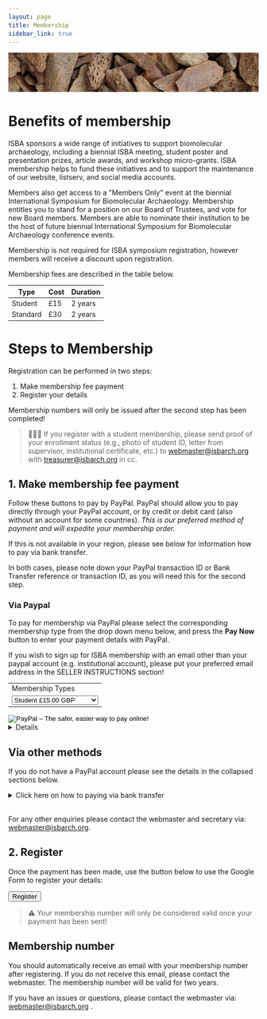 ```yaml
---
layout: page
title: Membership
sidebar_link: true
---
```


![Faunal_bone](/assets/images/banners/faunal_bone.png)

# Benefits of membership

ISBA sponsors a wide range of initiatives to support biomolecular archaeology, including a biennial ISBA meeting, student poster and presentation prizes, article awards, and workshop micro-grants. ISBA membership helps to fund these initiatives and to support the maintenance of our website, listserv, and social media accounts.

Members also get access to a "Members Only" event at the biennial International Symposium for Biomolecular Archaeology. Membership entitles you to stand for a position on our Board of Trustees, and vote for new Board members. Members are able to nominate their institution to be the host of future biennial International Symposium for Biomolecular Archaeology conference events.

Membership is not required for ISBA symposium registration, however members will receive a discount upon registration.

Membership fees are described in the table below.

| Type     | Cost | Duration |
| -------- | ---- | -------- |
| Student  | £15  | 2 years  |
| Standard | £30  | 2 years  |

# Steps to Membership

Registration can be performed in two steps:

1. Make membership fee payment
2. Register your details

Membership numbers will only be issued after the second step has been completed!

> 👩🏿‍🎓 If you register with a student membership, please send proof of your enrollment status (e.g., photo of student ID, letter from supervisor, institutional certificate, etc.) to [webmaster@isbarch.org](mailto:webmaster@isbarch.org) with [treasurer@isbarch.org](mailto:treasurer@isbarch.org) in cc.

## 1. Make membership fee payment

Follow these buttons to pay by PayPal. PayPal should allow you to pay directly through your PayPal account, or by credit or debit card (also without an account for some countries). <i>This is our preferred method of payment and will expedite your membership order.</i>

If this is not available in your region, please see below for information how to pay via bank transfer.

In both cases, please note down your PayPal transaction ID or Bank Transfer reference or transaction ID, as you will need this for the second step.

### Via Paypal

To pay for membership via PayPal please select the corresponding membership type from the drop down menu below, and press the **Pay Now** button to enter your payment details with PayPal.

If you wish to sign up for ISBA membership with an email other than your paypal account (e.g. institutional account), please put your preferred email address in the SELLER INSTRUCTIONS section!

<form action="https://www.paypal.com/cgi-bin/webscr" method="post" target="_top">
<input type="hidden" name="cmd" value="_s-xclick">
<input type="hidden" name="hosted_button_id" value="K68R8DFG9JF7G">
<table>
<tr><td><input type="hidden" name="on0" value="Membership Types">Membership Types</td></tr><tr><td><select name="os0">
<option value="Student">Student £15.00 GBP</option>
<option value="Non-Student">Non-Student £30.00 GBP</option>
</select> </td></tr>
</table>
<input type="hidden" name="currency_code" value="GBP">
<input type="image" src="https://www.paypalobjects.com/en_US/GB/i/btn/btn_buynowCC_LG.gif" border="0" name="submit" alt="PayPal – The safer, easier way to pay online!">
<img alt="" border="0" src="https://www.paypalobjects.com/en_GB/i/scr/pixel.gif" width="1" height="1">
</form>

<details>
<div style="border-style: none none none solid;border-left-color:#4895ef;border-left-width=10px;padding:20px">
	<summary>Click here on how to pay via PayPal without PayPal account!</summary>
<p>Some countries allow you to pay without a PayPal account.</p>
<p>If so, after pressing the 'Buy now' button above, you should see a menu like this</p>
<img src="/assets/images/membership/payal-uk_de-page.png" style="display: block;margin-left: auto;margin-right: auto;width: 50%;">
<p>Here you can simply press the 'pay with credit or debit card' or 'continue without a guest account' button.</p>
<p>If you <b>do not</b> see such a button, we are currently working on other options for paying for membership. Please watch the ISBA social media/mailing list for updates.</p>
</div>
</details>

## Via other methods

If you do not have a PayPal account please see the details in the collapsed sections below.

<details>
	<summary>Click here on how to paying via bank transfer</summary>
<div style="border-style: none none none solid;border-left-color:#4895ef;border-left-width=10px;padding:20px">
<p>If paying via PayPal (with or without an PayPal account) is not available in your region, please pay your membership fee by International Bank Transfer to the ISBA Treasurer.</p>
<p>Please note, International Bank Transfer will take up to 5 working days.</p>
<ul>
<li><b>Name (Beneficiary)</b>: Elizabeth Briggs</li>
<li><b>IBAN</b>: GB76 REVO 0099 7011 6694 57</li>
<li><b>BIC</b>: REVOGB21</li>
<li><b>Receiving Bank Details</b>: Revolut Ltd, 7 Westferry Circus, Canary Wharf, London, England, E14 4HD</li>
</ul>
<p>If your bank requires 'Correspondent Bank Details' please use the following codes based on your region:</p>
<ul>
<li><b>For AUD, NZD, USD, GBP</b> 1) Bank: JPMORGAN 2) BIC: CHASGB2L</li>
<li><b>For EUR </b> 1) Bank: JPMORGAN_DE 2) BIC: CHASDEFXXXX</li>
<li><b>For all other source currencies</b> - 1) Bank: Barclays 2) BIC: BARCGB22</li>
</ul>
</div>
</details>

<br>

For any other enquiries please contact the webmaster and secretary via: [webmaster@isbarch.org](mailto:webmaster@isbarch.org).

## 2. Register

Once the payment has been made, use the button below to use the Google Form to register your details:

<button onclick="window.open('https://docs.google.com/forms/d/e/1FAIpQLSd-yKfzXl7B06AoOA5tbXK-QZtT-jFQ8pc5bxmodfTnWOc3dA/viewform?usp=sf_link')" class="button-join">Register</button>

> ⚠️ Your membership number will only be considered valid once your payment has been sent!

## Membership number

You should automatically receive an email with your membership number after registering. If you do not receive this email, please contact the webmaster. The membership number will be valid for two years.

If you have an issues or questions, please contact the webmaster via: [webmaster@isbarch.org](mailto:webmaster@isbarch.org) <!-- or the treasurer via: [webmaster@isbarch.org](mailto:treasurer@isbarch.org). -->.
